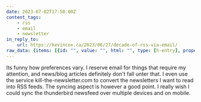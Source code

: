 ```yaml
---
date: 2023-07-02T17:58:00Z
content_tags:
    - rss
    - email
    - newsletter
in_reply_to:
    url: https://kevincox.ca/2023/06/27/decade-of-rss-via-email/
raw_data: {items: [{id: "", value: "", html: "", type: [h-entry], properties: {category: [rss, email, newsletter], content: ["Its funny how preferences vary. I reserve email for things that require my attention, and news/blog articles definitely don't fall unter that. I even use the service kill-the-newsletter.com to convert the newsletters I want to read into RSS feeds.\n\nThe syncing aspect is however a good point. I really wish I could sync the thunderbird newsfeed over multiple devices and on mobile. "], in-reply-to: ['https://kevincox.ca/2023/06/27/decade-of-rss-via-email/'], post-status: [published], published: ['2023-07-02T19:58:00+0200']}, shape: "", coords: "", children: []}], rels: {}, relurls: {}}
---
```


Its funny how preferences vary. I reserve email for things that require my attention, and news/blog articles definitely don't fall unter that. I even use the service kill-the-newsletter.com to convert the newsletters I want to read into RSS feeds.
The syncing aspect is however a good point. I really wish I could sync the thunderbird newsfeed over multiple devices and on mobile.